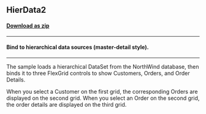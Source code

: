 ## HierData2
#### [Download as zip](https://grapecity.github.io/DownGit/#/home?url=https://github.com/GrapeCity/ComponentOne-WinForms-Samples/tree/master/NetFramework\FlexGrid\CS\HierData2)
____
#### Bind to hierarchical data sources (master-detail style).
____
The sample loads a hierarchical DataSet from the NorthWind database, then binds it to three FlexGrid controls to show Customers, Orders, and Order Details. 

When you select a Customer on the first grid, the corresponding Orders are displayed on the second grid. When you select an Order on the second grid, the order details are displayed on the third grid. 